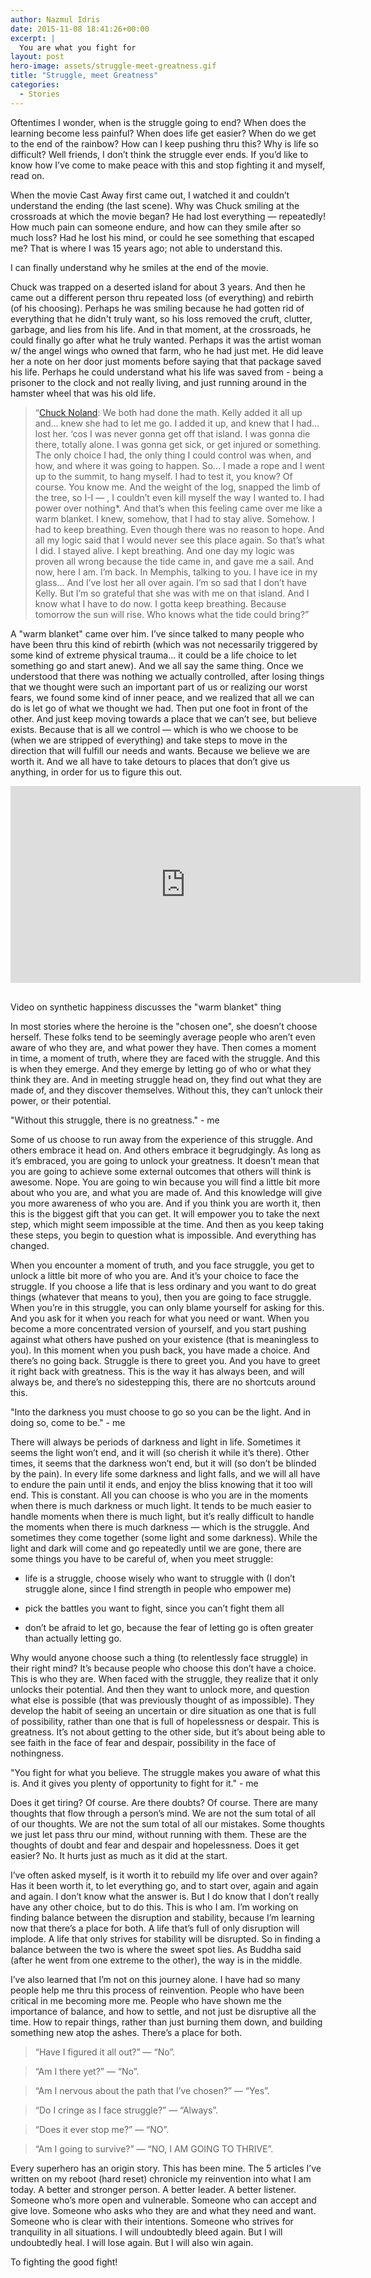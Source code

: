 ```yaml
---
author: Nazmul Idris
date: 2015-11-08 18:41:26+00:00
excerpt: |
  You are what you fight for
layout: post
hero-image: assets/struggle-meet-greatness.gif
title: "Struggle, meet Greatness"
categories:
  - Stories
---
```


Oftentimes I wonder, when is the struggle going to end? When does the learning become less painful? When does life get
easier? When do we get to the end of the rainbow? How can I keep pushing thru this? Why is life so difficult? Well
friends, I don’t think the struggle ever ends. If you’d like to know how I’ve come to make peace with this and stop
fighting it and myself, read on.

When the movie Cast Away first came out, I watched it and couldn’t understand the ending (the last scene). Why was Chuck
smiling at the crossroads at which the movie began? He had lost everything — repeatedly! How much pain can someone
endure, and how can they smile after so much loss? Had he lost his mind, or could he see something that escaped me? That
is where I was 15 years ago; not able to understand this.

<p class="big-quote">I can finally understand why he smiles at the end of the movie.</p>

Chuck was trapped on a deserted island for about 3 years. And then he came out a different person thru repeated loss (of
everything) and rebirth (of his choosing). Perhaps he was smiling because he had gotten rid of everything that he didn't
truly want, so his loss removed the cruft, clutter, garbage, and lies from his life. And in that moment, at the
crossroads, he could finally go after what he truly wanted. Perhaps it was the artist woman w/ the angel wings who owned
that farm, who he had just met. He did leave her a note on her door just moments before saying that that package saved
his life. Perhaps he could understand what his life was saved from - being a prisoner to the clock and not really
living, and just running around in the hamster wheel that was his old life.

> “[Chuck Noland](http://m.imdb.com/name/nm0000158): We both had done the math. Kelly added it all up and... knew she
> had to let me go. I added it up, and knew that I had... lost her. ‘cos I was never gonna get off that island. I was
> gonna die there, totally alone. I was gonna get sick, or get injured or something. The only choice I had, the only
> thing I could control was when, and how, and where it was going to happen. So... I made a rope and I went up to the
> summit, to hang myself. I had to test it, you know? Of course. You know me. And the weight of the log, snapped the
> limb of the tree, so I-I — , I couldn’t even kill myself the way I wanted to. I had power over nothing\*. And that’s
> when this feeling came over me like a warm blanket. I knew, somehow, that I had to stay alive. Somehow. I had to keep
> breathing. Even though there was no reason to hope. And all my logic said that I would never see this place again. So
> that’s what I did. I stayed alive. I kept breathing. And one day my logic was proven all wrong because the tide came
> in, and gave me a sail. And now, here I am. I’m back. In Memphis, talking to you. I have ice in my glass... And I’ve
> lost her all over again. I’m so sad that I don’t have Kelly. But I’m so grateful that she was with me on that island.
> And I know what I have to do now. I gotta keep breathing. Because tomorrow the sun will rise. Who knows what the tide
> could bring?”

A "warm blanket" came over him. I’ve since talked to many people who have been thru this kind of rebirth (which was not
necessarily triggered by some kind of extreme physical trauma... it could be a life choice to let something go and start
anew). And we all say the same thing. Once we understood that there was nothing we actually controlled, after losing
things that we thought were such an important part of us or realizing our worst fears, we found some kind of inner
peace, and we realized that all we can do is let go of what we thought we had. Then put one foot in front of the other.
And just keep moving towards a place that we can’t see, but believe exists. Because that is all we control — which is
who we choose to be (when we are stripped of everything) and take steps to move in the direction that will fulfill our
needs and wants. Because we believe we are worth it. And we all have to take detours to places that don’t give us
anything, in order for us to figure this out.

<div class="videoWrapper">
    <iframe 
        width="560" height="315" 
        style="padding-bottom:16px;"
        src="https://www.youtube-nocookie.com/embed/4q1dgn_C0AU" frameborder="0" 
        allow="accelerometer; autoplay; encrypted-media; gyroscope; picture-in-picture" 
        allowfullscreen>
    </iframe>
</div>

<p class="caption">Video on synthetic happiness discusses the "warm blanket" thing</p>

In most stories where the heroine is the "chosen one", she doesn’t choose herself. These folks tend to be seemingly
average people who aren’t even aware of who they are, and what power they have. Then comes a moment in time, a moment of
truth, where they are faced with the struggle. And this is when they emerge. And they emerge by letting go of who or
what they think they are. And in meeting struggle head on, they find out what they are made of, and they discover
themselves. Without this, they can’t unlock their power, or their potential.

<p class="big-quote">"Without this struggle, there is no greatness." - me</p>

Some of us choose to run away from the experience of this struggle. And others embrace it head on. And others embrace it
begrudgingly. As long as it’s embraced, you are going to unlock your greatness. It doesn’t mean that you are going to
achieve some external outcomes that others will think is awesome. Nope. You are going to win because you will find a
little bit more about who you are, and what you are made of. And this knowledge will give you more awareness of who you
are. And if you think you are worth it, then this is the biggest gift that you can get. It will empower you to take the
next step, which might seem impossible at the time. And then as you keep taking these steps, you begin to question what
is impossible. And everything has changed.

When you encounter a moment of truth, and you face struggle, you get to unlock a little bit more of who you are. And
it’s your choice to face the struggle. If you choose a life that is less ordinary and you want to do great things
(whatever that means to you), then you are going to face struggle. When you’re in this struggle, you can only blame
yourself for asking for this. And you ask for it when you reach for what you need or want. When you become a more
concentrated version of yourself, and you start pushing against what others have pushed on your existence (that is
meaningless to you). In this moment when you push back, you have made a choice. And there’s no going back. Struggle is
there to greet you. And you have to greet it right back with greatness. This is the way it has always been, and will
always be, and there’s no sidestepping this, there are no shortcuts around this.

<p class="big-quote">"Into the darkness you must choose to go so you can be the light. And in doing so, come to be." 
- me</p>

There will always be periods of darkness and light in life. Sometimes it seems the light won’t end, and it will (so
cherish it while it’s there). Other times, it seems that the darkness won’t end, but it will (so don’t be blinded by the
pain). In every life some darkness and light falls, and we will all have to endure the pain until it ends, and enjoy the
bliss knowing that it too will end. This is constant. All you can choose is who you are in the moments when there is
much darkness or much light. It tends to be much easier to handle moments when there is much light, but it’s really
difficult to handle the moments when there is much darkness — which is the struggle. And sometimes they come together
(some light and some darkness). While the light and dark will come and go repeatedly until we are gone, there are some
things you have to be careful of, when you meet struggle:

- life is a struggle, choose wisely who want to struggle with (I don’t struggle alone, since I find strength in people
  who empower me)

- pick the battles you want to fight, since you can’t fight them all

- don’t be afraid to let go, because the fear of letting go is often greater than actually letting go.

Why would anyone choose such a thing (to relentlessly face struggle) in their right mind? It’s because people who choose
this don’t have a choice. This is who they are. When faced with the struggle, they realize that it only unlocks their
potential. And then they want to unlock more, and question what else is possible (that was previously thought of as
impossible). They develop the habit of seeing an uncertain or dire situation as one that is full of possibility, rather
than one that is full of hopelessness or despair. This is greatness. It’s not about getting to the other side, but it’s
about being able to see faith in the face of fear and despair, possibility in the face of nothingness.

<p class="big-quote">"You fight for what you believe. The struggle makes you
aware of what this is. And it gives you plenty of opportunity to fight for it."
- me</p>

Does it get tiring? Of course. Are there doubts? Of course. There are many thoughts that flow through a person’s mind.
We are not the sum total of all of our thoughts. We are not the sum total of all our mistakes. Some thoughts we just let
pass thru our mind, without running with them. These are the thoughts of doubt and fear and despair and hopelessness.
Does it get easier? No. It hurts just as much as it did at the start.

I’ve often asked myself, is it worth it to rebuild my life over and over again? Has it been worth it, to let everything
go, and to start over, again and again and again. I don’t know what the answer is. But I do know that I don’t really
have any other choice, but to do this. This is who I am. I’m working on finding balance between the disruption and
stability, because I’m learning now that there’s a place for both. A life that’s full of only disruption will implode. A
life that only strives for stability will be disrupted. So in finding a balance between the two is where the sweet spot
lies. As Buddha said (after he went from one extreme to the other), the way is in the middle.

I’ve also learned that I’m not on this journey alone. I have had so many people help me thru this process of
reinvention. People who have been critical in me becoming more me. People who have shown me the importance of balance,
and how to settle, and not just be disruptive all the time. How to repair things, rather than just burning them down,
and building something new atop the ashes. There’s a place for both.

> “Have I figured it all out?” — “No”.

> “Am I there yet?” — “No”.

> “Am I nervous about the path that I’ve chosen?” — “Yes”.

> “Do I cringe as I face struggle?” — “Always”.

> “Does it ever stop me?” — “NO”.

> “Am I going to survive?” — “NO, I AM GOING TO THRIVE”.

Every superhero has an origin story. This has been mine. The 5 articles I’ve written on my reboot (hard reset) chronicle
my reinvention into what I am today. A better and stronger person. A better leader. A better listener. Someone who’s
more open and vulnerable. Someone who can accept and give love. Someone who asks who they are and what they need and
want. Someone who is clear with their intentions. Someone who strives for tranquility in all situations. I will
undoubtedly bleed again. But I will undoubtedly heal. I will lose again. But I will also win again.

To fighting the good fight!
